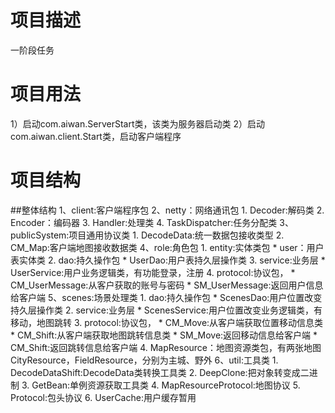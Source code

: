 # 项目描述
一阶段任务
# 项目用法
1）启动com.aiwan.ServerStart类，该类为服务器启动类
2）启动com.aiwan.client.Start类，启动客户端程序
# 项目结构
##整体结构
1、client:客户端程序包
2、netty：网络通讯包
	1. Decoder:解码类
	2. Encoder：编码器
	3. Handler:处理类
	4. TaskDispatcher:任务分配类
3、publicSystem:项目通用协议类
	1. DecodeData:统一数据包接收类型
	2. CM_Map:客户端地图接收数据类
4、role:角色包
    1. entity:实体类包
		* user：用户表实体类
	2. dao:持久操作包
		* UserDao:用户表持久层操作类
	3. service:业务层
		* UserService:用户业务逻辑类，有功能登录，注册
	4. protocol:协议包，
		* CM_UserMessage:从客户获取的账号与密码
		* SM_UserMessage:返回用户信息给客户端
5、scenes:场景处理类
	1. dao:持久操作包
		* ScenesDao:用户位置改变持久层操作类
	2. service:业务层
		* ScenesService:用户位置改变业务逻辑类，有移动，地图跳转
	3. protocol:协议包，
		* CM_Move:从客户端获取位置移动信息类
		* CM_Shift:从客户端获取地图跳转信息类
		* SM_Move:返回移动信息给客户端
		* CM_Shift:返回跳转信息给客户端
	4. MapResource：地图资源类包，有两张地图CityResource，FieldResource，分别为主城、野外
6、util:工具类
	1. DecodeDataShift:DecodeData类转换工具类
	2. DeepClone:把对象转变成二进制
	3. GetBean:单例资源获取工具类
	4. MapResourceProtocol:地图协议
	5. Protocol:包头协议
	6. UserCache:用户缓存暂用